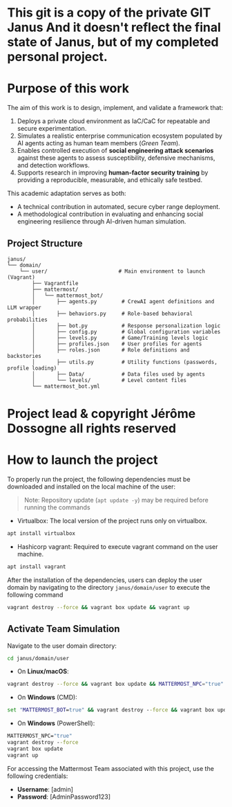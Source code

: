 # This git is a copy of the private GIT Janus And it doesn't reflect the final state of Janus, but of my completed personal project.

# Purpose of this work
The aim of this work is to design, implement, and validate a framework that:
1. Deploys a private cloud environment as IaC/CaC for repeatable and secure experimentation.
2. Simulates a realistic enterprise communication ecosystem populated by AI agents acting as human team members (*Green Team*).
3. Enables controlled execution of **social engineering attack scenarios** against these agents to assess susceptibility, defensive mechanisms, and detection workflows.
4. Supports research in improving **human-factor security training** by providing a reproducible, measurable, and ethically safe testbed.

This academic adaptation serves as both:
- A technical contribution in automated, secure cyber range deployment.
- A methodological contribution in evaluating and enhancing social engineering resilience through AI-driven human simulation.

## Project Structure
```
janus/  
└── domain/  
    └── user/                       # Main environment to launch (Vagrant)  
        ├── Vagrantfile  
        ├── mattermost/  
        │   └── mattermost_bot/  
        │       ├── agents.py        # CrewAI agent definitions and LLM wrapper  
        │       ├── behaviors.py     # Role-based behavioral probabilities  
        │       ├── bot.py           # Response personalization logic  
        │       ├── config.py        # Global configuration variables  
        │       ├── levels.py        # Game/Training levels logic  
        │       ├── profiles.json    # User profiles for agents  
        │       ├── roles.json       # Role definitions and backstories  
        │       ├── utils.py         # Utility functions (passwords, profile loading)  
        │       ├── Data/            # Data files used by agents  
        │       └── levels/          # Level content files  
        └── mattermost_bot.yml  
```


# Project lead & copyright Jérôme Dossogne all rights reserved

# How to launch the project
To properly run the project, the following dependencies must be downloaded and installed on the local machine of the user:

> Note: Repository update (`apt update -y`) may be required before running the commands 

- Virtualbox: The local version of the project runs only on virtualbox.
```sh
apt install virtualbox
```

- Hashicorp vagrant: Required to execute vagrant command on the user machine.
 ```sh
apt install vagrant
```


After the installation of the dependencies, users can deploy the user domain by navigating to the directory ```janus/domain/user``` to execute the following command

```sh
vagrant destroy --force && vagrant box update && vagrant up
```

## Activate Team Simulation 

Navigate to the user domain directory:

```sh
cd janus/domain/user
```

* On **Linux/macOS**:

```sh
vagrant destroy --force && vagrant box update && MATTERMOST_NPC="true"
```

* On **Windows** (CMD):

```cmd
set "MATTERMOST_BOT=true" && vagrant destroy --force && vagrant box update && vagrant up
```

* On **Windows** (PowerShell):

```cmd
MATTERMOST_NPC="true"
vagrant destroy --force
vagrant box update
vagrant up
```

For accessing the Mattermost Team associated with this project, use the following credentials:

- **Username**: [admin]
- **Password**: [AdminPassword123]

